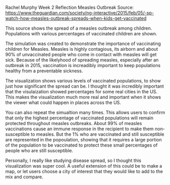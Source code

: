 Rachel Murphy
Week 2 Reflection
Measles Outbreak
Source:
https://www.theguardian.com/society/ng-interactive/2015/feb/05/-sp-watch-how-measles-outbreak-spreads-when-kids-get-vaccinated

This source shows the spread of a measles outbreak among children. Populations with various percentages of vaccinated children are shown.

The simulation was created to demonstrate the importance of vaccinating children for Measles. Measles is highly contagious, its airborn and about 90% of unvaccinated people who come in contact with measles will get sick. Because of the likelyhood of spreading measles, especially after an outbreak in 2015, vaccination is increadibly important to keep populations healthy from a preventable sickness.

The visualization shows various levels of vaccinated populations, to show just how significant the spread can be. I thought it was incredibly important that the visulaization showed percentages for some real cities in the US. This makes the visualization much more real and important when it shows the viewer what could happen in places across the US.

You can also repeat the simualtion many times. This allows users to confirm that only the highest percentage of vaccinated populations will remain protected throughout measles outbreaks.
About 99% of measles vaccinations cause an immune response in the recipient to make them non-susceptible to measles. But the 1% who are vaccinated and still susceptible are represented in the popoulation, showing that it requires a large portion of the population to be vaccinated to protect these small percentages of people who are still susceptible.

Personally, I really like studying disease spread, so I thought this visualization was super cool.
A useful extension of this could be to make a map, or let users choose a city of interest that they would like to add to the mix and compare.